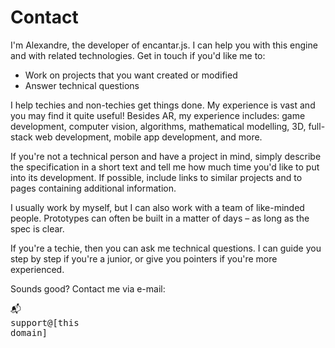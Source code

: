 # Contact

I'm Alexandre, the developer of encantar.js. I can help you with this engine and with related technologies. Get in touch if you'd like me to:

* Work on projects that you want created or modified
* Answer technical questions

I help techies and non-techies get things done. My experience is vast and you may find it quite useful! Besides AR, my experience includes: game development, computer vision, algorithms, mathematical modelling, 3D, full-stack web development, mobile app development, and more.

If you're not a technical person and have a project in mind, simply describe the specification in a short text and tell me how much time you'd like to put into its development. If possible, include links to similar projects and to pages containing additional information.

I usually work by myself, but I can also work with a team of like-minded people. Prototypes can often be built in a matter of days &ndash; as long as the spec is clear.

If you're a techie, then you can ask me technical questions. I can guide you step by step if you're a junior, or give you pointers if you're more experienced.

Sounds good? Contact me via e-mail: <pre>:mailbox_with_mail: <a href="#" class="email"></a><noscript>support@[this domain]</noscript></pre>

<script>
document.addEventListener('DOMContentLoaded', function() {
    var salad = 'nbjmup;tvqqpsuAfodboubs/efw';
    var link = salad.split('').map(c => String.fromCharCode(c.charCodeAt(0)-1)).join('');
    var suffix = '?body=' + encodeURIComponent('Hi Alex,');
    document.querySelectorAll('a.email').forEach(function(a) {
        a.href = link + suffix;
        if(a.innerText == '')
            a.innerText = link.substring(7);
    });
});
</script>